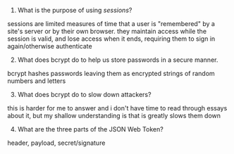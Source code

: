 <!-- Answers to the Short Answer Essay Questions go here -->

1. What is the purpose of using _sessions_?

sessions are limited measures of time that a user is "remembered" by a site's server or by their own browser. they maintain access while the session is valid, and lose access when it ends, requiring them to sign in again/otherwise authenticate

2. What does bcrypt do to help us store passwords in a secure manner.

bcrypt hashes passwords leaving them as encrypted strings of random numbers and letters

3. What does bcrypt do to slow down attackers?

this is harder for me to answer and i don't have time to read through essays about it, but my shallow understanding is that is greatly slows them down

4. What are the three parts of the JSON Web Token?

header, payload, secret/signature 